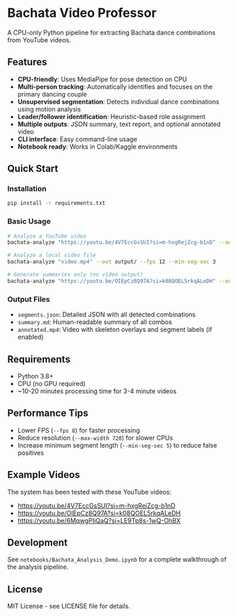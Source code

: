 # Bachata Video Professor

A CPU-only Python pipeline for extracting Bachata dance combinations from YouTube videos.

## Features

- **CPU-friendly**: Uses MediaPipe for pose detection on CPU
- **Multi-person tracking**: Automatically identifies and focuses on the primary dancing couple
- **Unsupervised segmentation**: Detects individual dance combinations using motion analysis
- **Leader/follower identification**: Heuristic-based role assignment
- **Multiple outputs**: JSON summary, text report, and optional annotated video
- **CLI interface**: Easy command-line usage
- **Notebook ready**: Works in Colab/Kaggle environments

## Quick Start

### Installation

```bash
pip install -r requirements.txt
```

### Basic Usage

```bash
# Analyze a YouTube video
bachata-analyze "https://youtu.be/4V7EccGsSUI?si=m-hxgRejZcg-b1nD" --out output/

# Analyze a local video file
bachata-analyze "video.mp4" --out output/ --fps 12 --min-seg-sec 3

# Generate summaries only (no video output)
bachata-analyze "https://youtu.be/OIEpCz8Q97A?si=k08QOEL5rkqALeDH" --out output/ --no-video
```

### Output Files

- `segments.json`: Detailed JSON with all detected combinations
- `summary.md`: Human-readable summary of all combos
- `annotated.mp4`: Video with skeleton overlays and segment labels (if enabled)

## Requirements

- Python 3.8+
- CPU (no GPU required)
- ~10-20 minutes processing time for 3-4 minute videos

## Performance Tips

- Lower FPS (`--fps 8`) for faster processing
- Reduce resolution (`--max-width 720`) for slower CPUs
- Increase minimum segment length (`--min-seg-sec 5`) to reduce false positives

## Example Videos

The system has been tested with these YouTube videos:
- https://youtu.be/4V7EccGsSUI?si=m-hxgRejZcg-b1nD
- https://youtu.be/OIEpCz8Q97A?si=k08QOEL5rkqALeDH  
- https://youtu.be/6MqwgPIiQaQ?si=LE9Tp8s-1wQ-OhBX

## Development

See `notebooks/Bachata_Analysis_Demo.ipynb` for a complete walkthrough of the analysis pipeline.

## License

MIT License - see LICENSE file for details.
